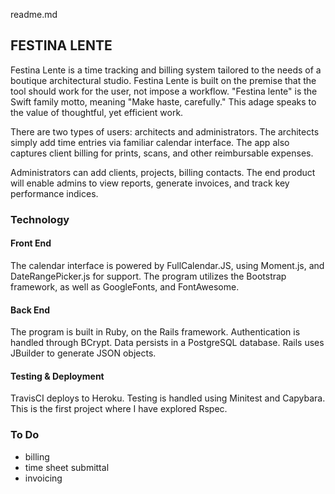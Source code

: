 readme.md

## FESTINA LENTE 
Festina Lente is a time tracking and billing system tailored to the needs
of a boutique architectural studio. Festina Lente is built on the premise that
the tool should work for the user, not impose a workflow. "Festina lente" is the
Swift family motto, meaning "Make haste, carefully." This adage speaks to the
value of thoughtful, yet efficient work. 

There are two types of users: architects and administrators. The architects
simply add time entries via familiar calendar interface. The app also captures
client billing for prints, scans, and other reimbursable expenses. 

Administrators can add clients, projects, billing contacts. The end product will
enable admins to view reports, generate invoices, and track key performance
indices. 

### Technology 
#### Front End
The calendar interface is powered by FullCalendar.JS, using Moment.js, and
DateRangePicker.js for support. The program utilizes the Bootstrap framework, as
well as GoogleFonts, and FontAwesome. 
#### Back End
The program is built in Ruby, on the Rails framework. Authentication is handled
through BCrypt. Data persists in a PostgreSQL database. Rails uses JBuilder to
generate JSON objects. 
#### Testing & Deployment
TravisCI deploys to Heroku. Testing is handled using Minitest and Capybara. This
is the first project where I have explored Rspec. 

### To Do
* billing
* time sheet submittal
* invoicing
